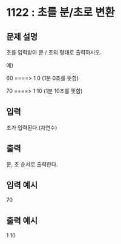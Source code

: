# 1122 : 초를 분/초로 변환

## 문제 설명

초를 입력받아 분 / 초의 형태로 출력하시오.

예)

60 ====> 1 0 (1분 0초를 뜻함)

70 ====> 1 10 (1분 10초를 뜻함)

## 입력

초가 입력된다.(자연수)

## 출력

분, 초 순서로 출력한다.

## 입력 예시

70

## 출력 예시

1 10
